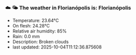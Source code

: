 ### ☁️ 🌤️  The weather in Florianópolis is: Florianópolis

- Temperature: 23.64°C
- On flesh: 24.28°C
- Relative air humidity: 85%
- Rain: 0.0 mm
- Description: Broken clouds
- last updated: 2025-10-04T11:12:36.875608
